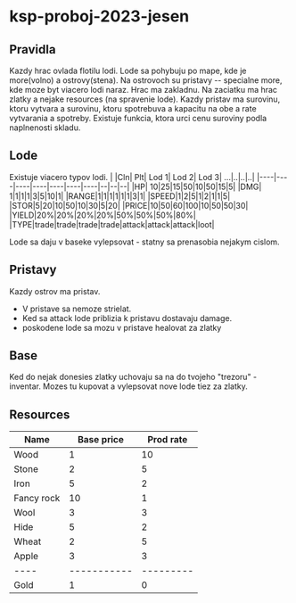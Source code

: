# ksp-proboj-2023-jesen


## Pravidla
Kazdy hrac ovlada flotilu lodi. Lode sa pohybuju po mape, kde je more(volno) a ostrovy(stena). Na ostrovoch su pristavy -- specialne more, kde moze byt viacero lodi naraz. Hrac ma zakladnu. Na zaciatku ma hrac zlatky a nejake resources (na spravenie lode). Kazdy pristav ma surovinu, ktoru vytvara a surovinu, ktoru spotrebuva a kapacitu na obe a rate vytvarania a spotreby. Existuje funkcia, ktora urci cenu suroviny podla naplnenosti skladu. 

## Lode
Existuje viacero typov lodi.
| |Cln| Plt| Lod 1| Lod 2| Lod 3| ...|..|..|..|
|----|----|----|----|----|----|----|--|--|--|
|HP| 10|25|15|50|10|50|15|5|
|DMG| 1|1|1|1|3|5|10|1|
|RANGE|1|1|1|1|1|1|3|1|
|SPEED|1|2|5|1|2|1|1|5|
|STOR|5|20|10|50|10|30|5|20|
|PRICE|10|50|60|100|10|50|50|30|
|YIELD|20%|20%|20%|20%|50%|50%|50%|80%|
|TYPE|trade|trade|trade|trade|attack|attack|attack|loot|

Lode sa daju v baseke vylepsovat - statny sa prenasobia nejakym cislom.

## Pristavy
Kazdy ostrov ma pristav. 
- V pristave sa nemoze strielat. 
- Ked sa attack lode priblizia k pristavu dostavaju damage. 
- poskodene lode sa mozu v pristave healovat za zlatky

## Base
Ked do nejak donesies zlatky uchovaju sa na do tvojeho "trezoru" - inventar.
Mozes tu kupovat a vylepsovat nove lode tiez za zlatky.

## Resources

|Name| Base price|Prod rate|
|----|-----------|---------|
|Wood|          1|       10|
|Stone|         2|        5|
|Iron|          5|        2|
|Fancy rock|   10|        1|
|Wool|          3|        3|
|Hide|          5|        2|
|Wheat|         2|        5|
|Apple|         3|        3|
|----|-----------|---------|
|Gold|          1|        0|
